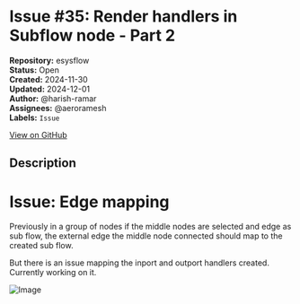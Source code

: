 # Issue #35: Render handlers in Subflow node - Part 2

**Repository:** esysflow  
**Status:** Open  
**Created:** 2024-11-30  
**Updated:** 2024-12-01  
**Author:** @harish-ramar  
**Assignees:** @aeroramesh  
**Labels:** `Issue`  

[View on GitHub](https://github.com/Simtestlab/esysflow/issues/35)

## Description

# Issue: Edge mapping

Previously in a group of nodes if the middle nodes are selected and edge as sub flow, the external edge the middle node connected should map to the created sub flow.

But there is an issue mapping the inport and outport handlers created. Currently working on it.


![Image](https://github.com/user-attachments/assets/20f4889e-1526-4ca6-b355-9c44a706beb6)